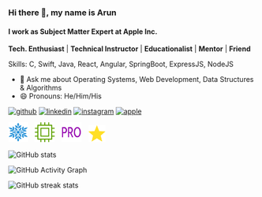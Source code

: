 ### Hi there 👋, my name is Arun
#### I work as Subject Matter Expert at Apple Inc.
**Tech. Enthusiast** | **Technical Instructor** | **Educationalist** | **Mentor** | **Friend**

Skills: C, Swift, Java, React, Angular, SpringBoot, ExpressJS, NodeJS

- 💬 Ask me about Operating Systems, Web Development, Data Structures & Algorithms 
- 😄 Pronouns: He/Him/His 


[<img src='https://cdn.jsdelivr.net/npm/simple-icons@3.0.1/icons/github.svg' alt='github' height='40'>](https://github.com/arunkudiyal)  [<img src='https://cdn.jsdelivr.net/npm/simple-icons@3.0.1/icons/linkedin.svg' alt='linkedin' height='40'>](https://www.linkedin.com/in/arun-kudiyal-107752116/)  [<img src='https://cdn.jsdelivr.net/npm/simple-icons@3.0.1/icons/instagram.svg' alt='instagram' height='40'>](https://www.instagram.com/arunkudiyal/)  [<img src='https://cdn.jsdelivr.net/npm/simple-icons@3.0.1/icons/apple.svg' alt='apple' height='40'>](arunkudiyal)  

<a href='https://archiveprogram.github.com/'><img src='https://raw.githubusercontent.com/acervenky/animated-github-badges/master/assets/acbadge.gif' width='40' height='40'></a> <a href='https://docs.github.com/en/developers'><img src='https://raw.githubusercontent.com/acervenky/animated-github-badges/master/assets/devbadge.gif' width='40' height='40'></a> <a href='https://github.com/pricing'><img src='https://raw.githubusercontent.com/acervenky/animated-github-badges/master/assets/pro.gif' width='40' height='40'></a> <a href='https://stars.github.com/'><img src='https://raw.githubusercontent.com/acervenky/animated-github-badges/master/assets/starbadge.gif' width='35' height='35'></a> 

![GitHub stats](https://github-readme-stats.vercel.app/api?username=arunkudiyal&show_icons=true)  

![GitHub Activity Graph](https://activity-graph.herokuapp.com/graph?username=arunkudiyal)  

![GitHub streak stats](https://github-readme-streak-stats.herokuapp.com/?user=arunkudiyal)  


